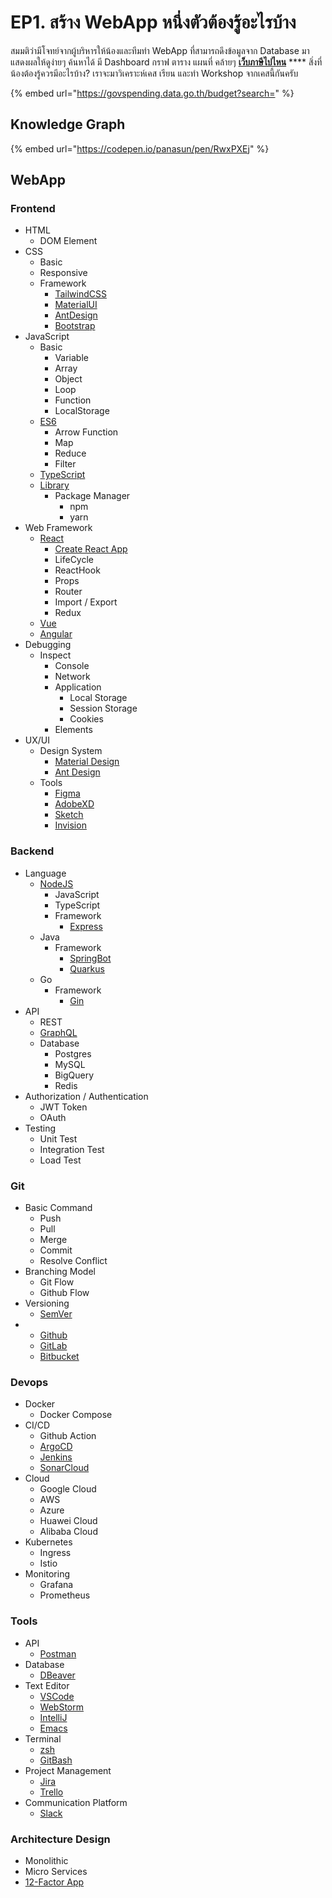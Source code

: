 # EP1. สร้าง WebApp หนึ่งตัวต้องรู้อะไรบ้าง

สมมติว่ามีโจทย์จากผู้บริหารให้น้องและทีมทำ WebApp ที่สามารถดึงข้อมูลจาก Database มาแสดงผลให้ดูง่ายๆ ค้นหาได้ มี Dashboard กราฟ ตาราง แผนที่ คล้ายๆ [**เว็บภาษีไปไหน**](https://govspending.data.go.th/budget?search=) **** สิ่งที่น้องต้องรู้ควรมีอะไรบ้าง? เราจะมาวิเคราะห์เคส เรียน และทำ Workshop จากเคสนี้กันครับ

{% embed url="https://govspending.data.go.th/budget?search=" %}

## Knowledge Graph

{% embed url="https://codepen.io/panasun/pen/RwxPXEj" %}

## WebApp

### Frontend

* HTML
  * DOM Element
* CSS
  * Basic
  * Responsive
  * Framework
    * [TailwindCSS](https://tailwindcss.com)
    * [MaterialUI](https://tailwindcss.com)
    * [AntDesign](https://ant.design)
    * [Bootstrap](https://getbootstrap.com)
* JavaScript
  * Basic
    * Variable
    * Array
    * Object
    * Loop
    * Function
    * LocalStorage
  * [ES6](https://www.youtube.com/watch?v=ReGM0zubxfI)
    * Arrow Function
    * Map
    * Reduce
    * Filter
  * [TypeScript](https://www.typescriptlang.org)
  * [Library](https://www.npmjs.com)
    * Package Manager
      * npm
      * yarn
* Web Framework
  * [React](https://reactjs.org)
    * [Create React App](https://reactjs.org/docs/create-a-new-react-app.html)
    * LifeCycle
    * ReactHook
    * Props
    * Router
    * Import / Export
    * Redux
  * [Vue](https://vuejs.org)
  * [Angular](https://angular.io)
* Debugging
  * Inspect
    * Console
    * Network
    * Application
      * Local Storage
      * Session Storage
      * Cookies
    * Elements
* UX/UI
  * Design System
    * [Material Design](https://material.io/design)
    * [Ant Design](https://ant.design)
  * Tools
    * [Figma](https://www.figma.com)
    * [AdobeXD](https://www.adobe.com/th\_th/products/xd.html)
    * [Sketch](https://www.sketch.com)
    * [Invision](https://www.invisionapp.com)

### Backend

* Language
  * [NodeJS](https://nodejs.org)
    * JavaScript
    * TypeScript
    * Framework
      * [Express](https://expressjs.com)
  * Java
    * Framework
      * [SpringBot](https://spring.io)
      * [Quarkus](https://quarkus.io)
  * Go
    * Framework
      * [Gin](https://github.com/gin-gonic/gin)
* API
  * REST
  * [GraphQL](https://graphql.org)
  * Database
    * Postgres
    * MySQL
    * BigQuery
    * Redis
* Authorization / Authentication
  * JWT Token
  * OAuth
* Testing
  * Unit Test
  * Integration Test
  * Load Test

### Git

* Basic Command
  * Push
  * Pull
  * Merge
  * Commit
  * Resolve Conflict
* Branching Model
  * Git Flow
  * Github Flow
* Versioning
  * [SemVer](https://semver.org)
*
  * [Github](https://github.com)
  * [GitLab](https://gitlab.com)
  * [Bitbucket](https://bitbucket.org)

### Devops

* Docker
  * Docker Compose
* CI/CD
  * Github Action
  * [ArgoCD](https://argo-cd.readthedocs.io/en/stable/)
  * [Jenkins](https://www.jenkins.io)
  * [SonarCloud](https://sonarcloud.io)
* Cloud
  * Google Cloud
  * AWS
  * Azure
  * Huawei Cloud
  * Alibaba Cloud
* Kubernetes
  * Ingress
  * Istio
* Monitoring
  * Grafana
  * Prometheus

### Tools

* API
  * [Postman](https://www.postman.com)
* Database
  * [DBeaver](https://dbeaver.io)
* Text Editor
  * [VSCode](https://code.visualstudio.com)
  * [WebStorm](https://www.jetbrains.com/webstorm/)
  * [IntelliJ](https://www.jetbrains.com/idea/)
  * [Emacs](https://www.gnu.org/software/emacs/)
* Terminal
  * [zsh](https://blog.nextzy.me/%E0%B8%A1%E0%B8%B2%E0%B8%9B%E0%B8%A3%E0%B8%B1%E0%B8%9A%E0%B9%81%E0%B8%95%E0%B9%88%E0%B8%87terminal-%E0%B8%84%E0%B8%B8%E0%B8%93%E0%B9%80%E0%B8%97%E0%B9%88%E0%B8%82%E0%B8%B6%E0%B9%89%E0%B8%99-300-%E0%B8%94%E0%B9%89%E0%B8%A7%E0%B8%A2-oh-my-zsh-983143704641)
  * [GitBash](https://git-scm.com/downloads)
* Project Management
  * [Jira](https://www.atlassian.com/software/jira)
  * [Trello](https://trello.com/th)
* Communication Platform
  * [Slack](https://slack.com)

### Architecture Design

* Monolithic
* Micro Services
* [12-Factor App](https://12factor.net)
